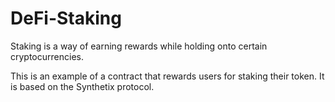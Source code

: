 # DeFi-Staking
Staking is a way of earning rewards while holding onto certain cryptocurrencies.

This is an example of a contract that rewards users for staking their token. It is based on the Synthetix protocol.

